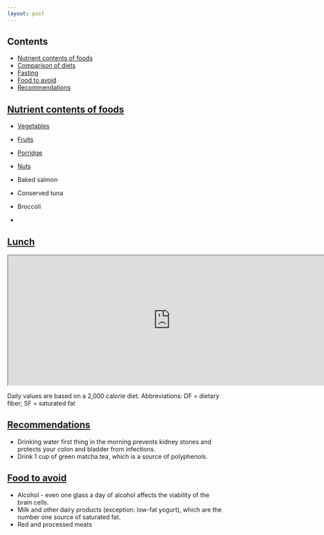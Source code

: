 ```yaml
---
layout: post
---
```


## Contents

- [Nutrient contents of foods](nutrient-contents-of-foods)
- [Comparison of diets](comparison-of-diets)
- [Fasting](#fasting)
- [Food to avoid](#food-to-avoid)
- [Recommendations](#recommendations)


## [Nutrient contents of foods](nutrient-contents-of-foods)


- [Vegetables](#breakfast)
- [Fruits](#breakfast)
- [Porridge](#lunch)
- [Nuts](#nuts)

-  Baked salmon
-  Conserved tuna
-  Broccoli
-  

## [Lunch](#lunch)

<iframe src="https://docs.google.com/spreadsheets/d/e/2PACX-1vQBPRIgtkht6gWdVDhJESPsngZ20JCD20vzts7qe_1sGdpDb_UUdXzUfFjLb27DO_1Onxgp6kmeLY-B/pubhtml?gid=2112263921&amp;single=true&amp;widget=true&amp;headers=false" style="height:300px;width:750px;" ></iframe>

Daily values are based on a 2,000 calorie diet. Abbreviations: DF = dietary fiber; SF = saturated fat


## [Recommendations](recommendations)

-  Drinking water first thing in the morning prevents kidney stones and protects your colon and bladder from infections.
-  Drink 1 cup of green matcha tea, which is a source of polyphenols.
  


## [Food to avoid](food-to-avoid)

-  Alcohol - even one glass a day of alcohol affects the viability of the brain cells.
-  Milk and other dairy products (exception: low-fat yogurt), which are the number one source of saturated fat.
-  Red and processed meats
  

